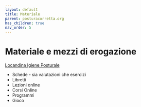 ```yaml
---
layout: default
title: Materiale
parent: posturacorretta.org
has_children: true
nav_order: 5
---
```



# Materiale e mezzi di erogazione

<a href="https://www.canva.com/design/DAF6CGmT0qs/8qqRYduCAkmQfe5m3HgJzA/view?utm_content=DAF6CGmT0qs&utm_campaign=designshare&utm_medium=link&utm_source=editor" target="_blank">Locandina Igiene Posturale</a>





- Schede - sia valutazioni che esercizi
- Libretti
- Lezioni online
- Corsi Online
- Programmi
- Gioco
